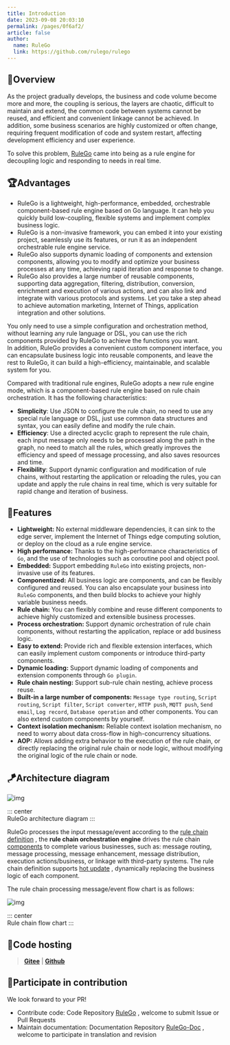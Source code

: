 ```yaml
---
title: Introduction
date: 2023-09-08 20:03:10
permalink: /pages/0f6af2/
article: false
author: 
  name: RuleGo
  link: https://github.com/rulego/rulego
---
```


## 🎉Overview

As the project gradually develops, the business and code volume become more and more, the coupling is serious, the layers are chaotic, difficult to maintain and extend, the common code between systems cannot be reused, and efficient and convenient linkage cannot be achieved.
In addition, some business scenarios are highly customized or often change, requiring frequent modification of code and system restart, affecting development efficiency and user experience.

To solve this problem, [RuleGo](https://github.com/rulego/rulego) came into being as a rule engine for decoupling logic and responding to needs in real time.

## 🏆Advantages

- RuleGo is a lightweight, high-performance, embedded, orchestrable component-based rule engine based on Go language. It can help you quickly build low-coupling, flexible systems and implement complex business logic.
- RuleGo is a non-invasive framework, you can embed it into your existing project, seamlessly use its features, or run it as an independent orchestrable rule engine service.
- RuleGo also supports dynamic loading of components and extension components, allowing you to modify and optimize your business processes at any time, achieving rapid iteration and response to change.
- RuleGo also provides a large number of reusable components, supporting data aggregation, filtering, distribution, conversion, enrichment and execution of various actions, and can also link and integrate with various protocols and systems. Let you take a step ahead to achieve automation marketing, Internet of Things, application integration and other solutions.

You only need to use a simple configuration and orchestration method, without learning any rule language or DSL, you can use the rich components provided by RuleGo to achieve the functions you want.              
In addition, RuleGo provides a convenient custom component interface, you can encapsulate business logic into reusable components, and leave the rest to RuleGo, it can build a high-efficiency, maintainable, and scalable system for you.


Compared with traditional rule engines, RuleGo adopts a new rule engine mode, which is a component-based rule engine based on rule chain orchestration. It has the following characteristics:

- **Simplicity**: Use JSON to configure the rule chain, no need to use any special rule language or DSL, just use common data structures and syntax, you can easily define and modify the rule chain.
- **Efficiency**: Use a directed acyclic graph to represent the rule chain, each input message only needs to be processed along the path in the graph, no need to match all the rules, which greatly improves the efficiency and speed of message processing, and also saves resources and time.
- **Flexibility**: Support dynamic configuration and modification of rule chains, without restarting the application or reloading the rules, you can update and apply the rule chains in real time, which is very suitable for rapid change and iteration of business.


## 🚀Features

* **Lightweight:** No external middleware dependencies, it can sink to the edge server, implement the Internet of Things edge computing solution, or deploy on the cloud as a rule engine service.
* **High performance:** Thanks to the high-performance characteristics of `Go`, and the use of technologies such as coroutine pool and object pool. 
* **Embedded:** Support embedding `RuleGo` into existing projects, non-invasive use of its features.
* **Componentized:** All business logic are components, and can be flexibly configured and reused. You can also encapsulate your business into `RuleGo` components, and then build blocks to achieve your highly variable business needs.
* **Rule chain:** You can flexibly combine and reuse different components to achieve highly customized and extensible business processes.
* **Process orchestration:** Support dynamic orchestration of rule chain components, without restarting the application, replace or add business logic.
* **Easy to extend:** Provide rich and flexible extension interfaces, which can easily implement custom components or introduce third-party components.
* **Dynamic loading:** Support dynamic loading of components and extension components through `Go plugin`.
* **Rule chain nesting:** Support sub-rule chain nesting, achieve process reuse.
* **Built-in a large number of components:** `Message type routing`, `Script routing`, `Script filter`, `Script converter`, `HTTP push`, `MQTT push`, `Send email`, `Log record`, `Database operation`
  and other components. You can also extend custom components by yourself.
* **Context isolation mechanism:** Reliable context isolation mechanism, no need to worry about data cross-flow in high-concurrency situations.
* **AOP:** Allows adding extra behavior to the execution of the rule chain, or directly replacing the original rule chain or node logic, without modifying the original logic of the rule chain or node.

## 🪁Architecture diagram

![img](/img/architecture.png)

::: center      
RuleGo architecture diagram
:::

RuleGo processes the input message/event according to the [rule chain definition](/en/pages/10e1c0/) , the **rule chain orchestration engine** drives the rule chain [components](/en/pages/88fc3c/) to complete various businesses, such as: message routing, message processing, message enhancement, message distribution, execution actions/business, or linkage with third-party systems. The rule chain definition supports [hot update](/en/pages/56668f/) , dynamically replacing the business logic of each component.

The rule chain processing message/event flow chart is as follows:

![img](/img/chain_architecture_en.png)

::: center      
Rule chain flow chart
:::
## 🎈Code hosting

> **[Gitee](https://gitee.com/rulego/rulego)** | **[Github](https://github.com/rulego/rulego)**

## 🧸Participate in contribution

We look forward to your PR!

- Contribute code: Code Repository [RuleGo](https://github.com/rulego/rulego) , welcome to submit Issue or Pull Requests
- Maintain documentation: Documentation Repository [RuleGo-Doc](https://github.com/rulego/rulego-doc) , welcome to participate in translation and revision